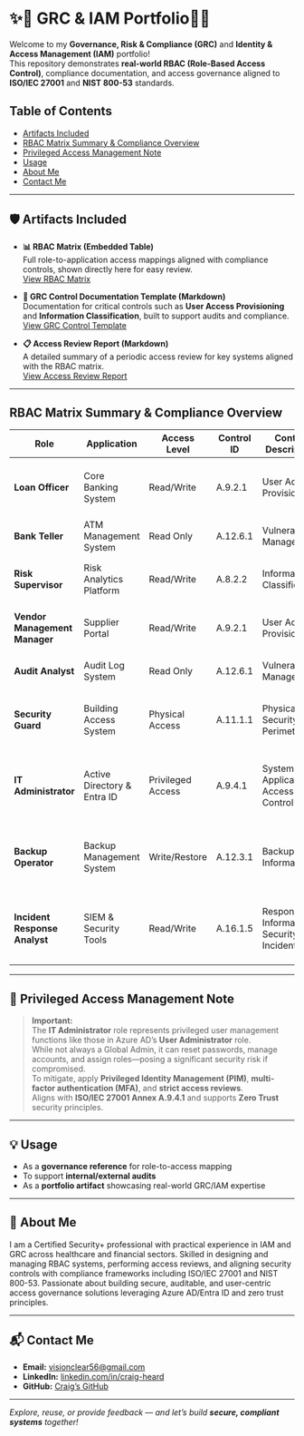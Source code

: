 # ✨🚀 GRC & IAM Portfolio🚀✨

Welcome to my **Governance, Risk & Compliance (GRC)** and **Identity & Access Management (IAM)** portfolio!  
This repository demonstrates **real-world RBAC (Role-Based Access Control)**, compliance documentation, and access governance aligned to **ISO/IEC 27001** and **NIST 800-53** standards.

## Table of Contents
- [Artifacts Included](#-artifacts-included)
- [RBAC Matrix Summary & Compliance Overview](#rbac-matrix-summary--compliance-overview)
- [Privileged Access Management Note](#-privileged-access-management-note)
- [Usage](#-usage)
- [About Me](#-about-me)
- [Contact Me](#-contact-me)

---
## 🛡️ Artifacts Included

- **📊 RBAC Matrix (Embedded Table)**  
  Full role-to-application access mappings aligned with compliance controls, shown directly here for easy review.  
  [View RBAC Matrix](#rbac-matrix-summary--compliance-overview)

- **📄 GRC Control Documentation Template (Markdown)**  
  Documentation for critical controls such as **User Access Provisioning** and **Information Classification**, built to support audits and compliance.  
  [View GRC Control Template](./grc-control-template.md)

- **📋 Access Review Report (Markdown)**  
  A detailed summary of a periodic access review for key systems aligned with the RBAC matrix.  
  [View Access Review Report](./access-review-report.md)

---

## RBAC Matrix Summary & Compliance Overview

| Role                     | Application               | Access Level      | Control ID | Control Description                       | Notes                                           |
|--------------------------|---------------------------|-------------------|------------|-------------------------------------------|------------------------------------------------|
| **Loan Officer**          | Core Banking System       | Read/Write        | A.9.2.1    | User Access Provisioning                  | Access based on job role and approval workflow |
| **Bank Teller**           | ATM Management System     | Read Only         | A.12.6.1   | Vulnerability Management                  | Limited to day shift hours                       |
| **Risk Supervisor**       | Risk Analytics Platform   | Read/Write        | A.8.2.2    | Information Classification                | Restricted data classification enforced        |
| **Vendor Management Manager** | Supplier Portal      | Read/Write        | A.9.2.1    | User Access Provisioning                  | Vendor access limited by contract                |
| **Audit Analyst**         | Audit Log System          | Read Only         | A.12.6.1   | Vulnerability Management                  | Access reviewed quarterly                         |
| **Security Guard**        | Building Access System    | Physical Access   | A.11.1.1   | Physical Security Perimeter               | Access managed via ID badges; reviewed quarterly|
| **IT Administrator**      | Active Directory & Entra ID | Privileged Access | A.9.4.1  | System and Application Access Control    | Privileged access managed through PIM; MFA required |
| **Backup Operator**       | Backup Management System  | Write/Restore     | A.12.3.1   | Backup Information                        | Access restricted to backup windows; encryption enforced |
| **Incident Response Analyst** | SIEM & Security Tools | Read/Write       | A.16.1.5   | Response to Information Security Incidents | Incident data access controlled; actions logged and reviewed |

---

## 🔐 Privileged Access Management Note

> **Important:**  
> The **IT Administrator** role represents privileged user management functions like those in Azure AD’s **User Administrator** role.  
> While not always a Global Admin, it can reset passwords, manage accounts, and assign roles—posing a significant security risk if compromised.  
> To mitigate, apply **Privileged Identity Management (PIM)**, **multi-factor authentication (MFA)**, and **strict access reviews**.  
> Aligns with **ISO/IEC 27001 Annex A.9.4.1** and supports **Zero Trust** security principles.

---

## 💡 Usage

- As a **governance reference** for role-to-access mapping  
- To support **internal/external audits**  
- As a **portfolio artifact** showcasing real-world GRC/IAM expertise

---
## 👤 About Me

I am a Certified Security+ professional with practical experience in IAM and GRC across healthcare and financial sectors. Skilled in designing and managing RBAC systems, performing access reviews, and aligning security controls with compliance frameworks including ISO/IEC 27001 and NIST 800-53. Passionate about building secure, auditable, and user-centric access governance solutions leveraging Azure AD/Entra ID and zero trust principles.

---

## 📬 Contact Me

- **Email:** visionclear56@gmail.com  
- **LinkedIn:** [linkedin.com/in/craig-heard](https://www.linkedin.com/in/craig-heard)  
- **GitHub:** [Craig’s GitHub](https://github.com/)  

---

_Explore, reuse, or provide feedback — and let’s build **secure, compliant systems** together!_
